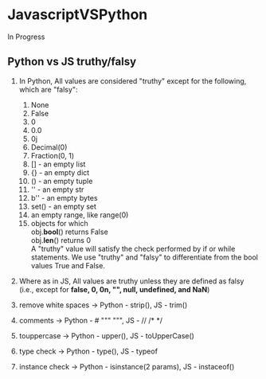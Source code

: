 # JavascriptVSPython
In Progress

## Python vs JS truthy/falsy  

1) In Python, All values are considered "truthy" except for the following, which are "falsy":  
      1) None  
      2) False  
      3) 0  
      4) 0.0  
      5) 0j  
      6) Decimal(0)  
      7) Fraction(0, 1)  
      8) [] - an empty list  
      9) {} - an empty dict  
      10) () - an empty tuple  
      11) '' - an empty str  
      12) b'' - an empty bytes  
      13) set() - an empty set  
      14) an empty range, like range(0)  
      15) objects for which  
          obj.__bool__() returns False  
          obj.__len__() returns 0  
      A "truthy" value will satisfy the check performed by if or while statements. We use "truthy" and "falsy"    to differentiate from the bool values True and False.

2) Where as in JS, All values are truthy unless they are defined as falsy (i.e., except for __false, 0, 0n, "", null, undefined, and NaN__)
3) remove white spaces -> Python - strip(), JS - trim()
4) comments -> Python - # """ """, JS - // /* */
5) touppercase -> Python - upper(), JS - toUpperCase()
6) type check -> Python - type(), JS - typeof 
7) instance check -> Python - isinstance(2 params), JS - instaceof()
